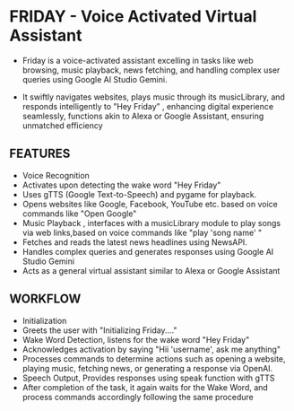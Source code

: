 
# FRIDAY - Voice Activated Virtual Assistant

- Friday is a voice-activated assistant excelling in tasks like web browsing, music playback, news fetching, and handling complex user queries using Google AI Studio Gemini.

- It swiftly navigates websites, plays music through its musicLibrary, and responds intelligently to ”Hey Friday” , enhancing digital experience seamlessly, functions akin to Alexa or Google Assistant, ensuring unmatched efficiency


## FEATURES

- Voice Recognition
- Activates upon detecting the wake word "Hey Friday"
- Uses gTTS (Google Text-to-Speech) and pygame for playback.
- Opens websites like Google, Facebook, YouTube etc. based on voice commands like "Open Google"
- Music Playback , interfaces with a musicLibrary module to play songs via web links,based on voice commands like "play 'song name' "
- Fetches and reads the latest news headlines using NewsAPI.
- Handles complex queries and generates responses using Google AI Studio Gemini
- Acts as a general virtual assistant similar to Alexa or Google Assistant


## WORKFLOW

- Initialization
- Greets the user with "Initializing Friday...."
- Wake Word Detection, listens for the wake word "Hey Friday"
- Acknowledges activation by saying "Hii 'username', ask me anything"
- Processes commands to determine actions such as opening a website, playing music, fetching news, or generating a response via OpenAI.
- Speech Output, Provides responses using speak function with gTTS
- After completion of the task, it again waits for the Wake Word, and process commands accordingly following the same procedure
